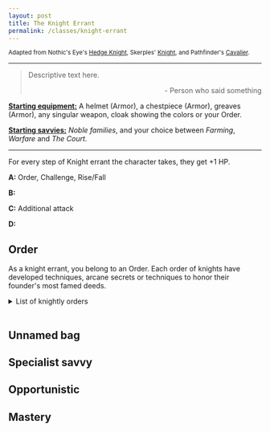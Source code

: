 ```yaml
---
layout: post
title: The Knight Errant
permalink: /classes/knight-errant
---
```

<small>Adapted from Nothic's Eye's [Hedge Knight](https://nothicseye.blogspot.com/2022/08/of-fallen-heroes-i-shall-sing-class.html), Skerples' [Knight](https://coinsandscrolls.blogspot.com/2017/06/osr-class-knights.html), and Pathfinder's [Cavalier](https://www.d20pfsrd.com/classes/base-classes/cavalier/).</small>

***

>Descriptive text here.
>
><p style="text-align: right">- Person who said something</p>

<b><u>Starting equipment:</u></b> A helmet (Armor), a chestpiece (Armor), greaves (Armor), any singular weapon, cloak showing the colors or your Order.

<b><u>Starting savvies:</u></b> <i>Noble families</i>, and your choice between <i>Farming</i>, <i>Warfare</i> and <i>The Court</i>.

***

For every step of Knight errant the character takes, they get +1 HP.

<b>A:</b> Order, Challenge, Rise/Fall

<b>B:</b> 

<b>C:</b> Additional attack

<b>D:</b> 

## Order
As a knight errant, you belong to an Order. Each order of knights have developed techniques, arcane secrets or techniques to honor their founder's most famed deeds.
<details markdown="1">
<summary>List of knightly orders</summary>
</details>
<br>

## Unnamed bag

## Specialist savvy

## Opportunistic

## Mastery
